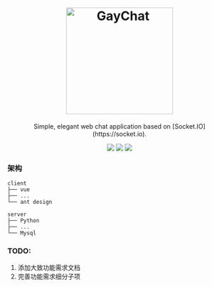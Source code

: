 <h1 align="center">
    <img src="https://i.jpg.dog/file/jpg-dog/b89a880a93355ce929cc8d38d12a941a.png" alt="GayChat" width="240">
</h1>
<p align="center">
Simple, elegant web chat application based on [Socket.IO](https://socket.io).

</p>
<p align="center">
  <a href="https://github.com/Vickko/GayChat/blob/master/LICENSE"><img src="https://img.shields.io/github/license/Vickko/GayChat.svg"></a>
  <a href="https://cn.vuejs.org/"><img src="https://img.shields.io/badge/vue-2.0%2B-blueviolet"></a>
  <a href="https://www.python.org//"><img src="https://img.shields.io/badge/python-3.6%2B-informational"></a>
</p>


### 架构

```
client
├── vue
├── ...
└── ant design

server
├── Python
├── ...
└── Mysql
```

### TODO:

1. 添加大致功能需求文档
2. 完善功能需求细分子项
